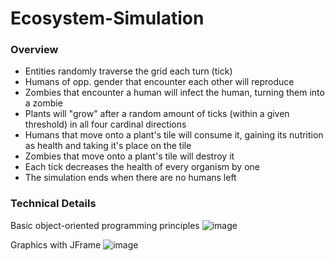 # Ecosystem-Simulation

### Overview

- Entities randomly traverse the grid each turn (tick)
- Humans of opp. gender that encounter each other will reproduce  
- Zombies that encounter a human will infect the human, turning them into a zombie
- Plants will "grow" after a random amount of ticks (within a given threshold) in all four cardinal directions
- Humans that move onto a plant's tile will consume it, gaining its nutrition as health and taking it's place on the tile
- Zombies that move onto a plant's tile will destroy it
- Each tick decreases the health of every organism by one
- The simulation ends when there are no humans left

### Technical Details

Basic object-oriented programming principles
![image](https://user-images.githubusercontent.com/51883176/129431113-7ea0b638-6450-4b60-ab3c-b48d89ceac1b.png)

Graphics with JFrame
![image](https://user-images.githubusercontent.com/51883176/129431119-46163c46-b5f5-4385-bec2-891b9229766f.png)


